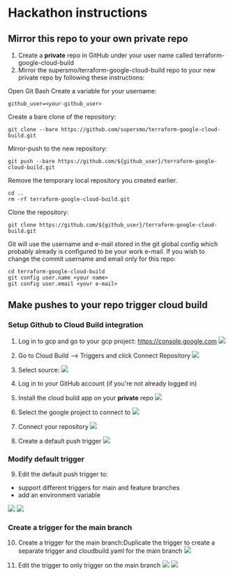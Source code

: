 # Hackathon instructions

## Mirror this repo to your own private repo
1. Create a **private** repo in GitHub under your user name called terraform-google-cloud-build
2. Mirror  the supersmo/terraform-google-cloud-build repo to your new private repo by following these instructions:

Open Git Bash
Create a variable for your username:
```
github_user=<your-github_user>
```
Create a bare clone of the repository: 
```
git clone --bare https://github.com/supersmo/terraform-google-cloud-build.git
```
Mirror-push to the new repository: 
```
git push --bare https://github.com/${github_user}/terraform-google-cloud-build.git
```
Remove the temporary local repository you created earlier. 
```
cd ..
rm -rf terraform-google-cloud-build.git
```

Clone the repository: 
```
git clone https://github.com/${github_user}/terraform-google-cloud-build.git
```

Git will use the username and e-mail stored in the git global config which probably already is configured to be your work e-mail. If you wish to change the commit username and email only for this repo:
```
cd terraform-google-cloud-build
git config user.name <your name>
git config user.email <your e-mail>
```

## Make pushes to your repo trigger cloud build ##
### Setup Github to Cloud Build integration 
1. Log in to gcp and go to your gcp project: https://console.google.com
![](images/0_select_project.png)

2. Go to Cloud Build –> Triggers and click Connect Repository
![](images/1_connect_repository.png)

3. Select source:
![](images/2_select_source.png)

4. Log in to your GitHub account (if you're not already logged in)

5. Install the cloud build app on your **private** repo
![](images/3_install_google_cloud_build_on_repo.png)

6. Select the google project to connect to
![](images/4_select_google_project_to_connect_to.png)

7. Connect your repository
![](images/5_select_github_repo.png)

8. Create a default push trigger
![](images/6_create_push_trigger.png)

### Modify default trigger
9. Edit the default push trigger to:
* support different triggers for main and feature branches
* add an environment variable

![](images/7_edit_trigger_1.png)
![](images/7_edit_trigger_2.png)

### Create a trigger for the main branch ###
10. Create a trigger for the main branch:Duplicate the trigger to create a separate trigger and cloudbuild.yaml for the main branch
![](images/8_duplicate_trigger.png)

11. Edit the trigger to only trigger on the main branch
![](images/9_edit_trigger_for_main1.png)
![](images/9_edit_trigger_for_main2.png)

